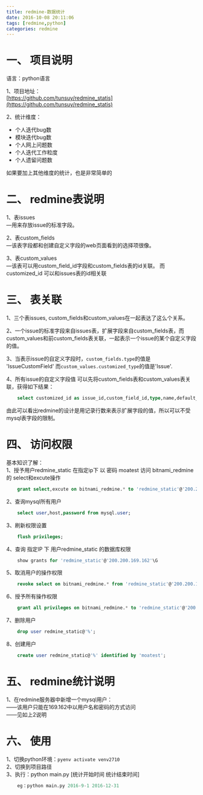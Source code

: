 ```yaml
---
title: redmine-数据统计
date: 2016-10-08 20:11:06
tags: [redmine,python]
categories: redmine
---
```


# 一、 项目说明
语言：python语言

1、项目地址：  
[https://github.com/tunsuy/redmine_statis](https://github.com/tunsuy/redmine_statis)

2、统计维度：  
* 个人迭代bug数
* 模块迭代bug数
* 个人网上问题数
* 个人迭代工作粒度
* 个人遗留问题数

如果要加上其他维度的统计，也是非常简单的

<!-- more -->

# 二、 redmine表说明
1、表issues  
—用来存放issue的标准字段。

2、表custom_fields  
—该表字段都和创建自定义字段的web页面看到的选择项很像。

3、表custom_values  
—该表可以用custom_field_id字段和custom_fields表的id关联。 而customized_id 可以和issues表的id相关联

# 三、 表关联
1、三个表issues, custom_fields和custom_values在一起表达了这么个关系。

2、一个issue的标准字段来自issues表，扩展字段来自custom_fields表，而custom_values和前custom_fields表关联，一起表示一个issue的某个自定义字段的值。

3、当表示issue的自定义字段时，`custom_fields.type`的值是 'IssueCustomField' 而`custom_values.customized_type`的值是'Issue'.

4、所有issue的自定义字段值
可以先将custom_fields表和custom_values表关联，获得如下结果：
```sql
    select customized_id as issue_id,custom_field_id,type,name,default_value,value from custom_fields a inner join custom_values b on a.id =b.custom_field_id and a.type = 'IssueCustomField' and b.customized_type='Issue' limit 2;
```
由此可以看出redmine的设计是用记录行数来表示扩展字段的值，所以可以不受mysql表字段的限制。

# 四、 访问权限
基本知识了解：  
1、授予用户redmine_static 在指定ip下 以 密码 moatest 访问 bitnami_redmine 的 select和excute操作
```sql
    grant select,excute on bitnami_redmine.* to 'redmine_static'@'200.200.169.162' identified by 'moatest'
```
2、查询mysql所有用户
```sql
    select user,host,password from mysql.user;
```
3、刷新权限设置
```sql
    flush privileges;
```
4、查询 指定IP 下 用户redmine_static 的数据库权限
```sql
    show grants for 'redmine_static'@'200.200.169.162'\G
```
5、取消用户的操作权限
```sql
    revoke select on bitnami_redmine.* from 'redmine_static'@'200.200.169.162' identified by 'moatest';
```
6、授予所有操作权限
```sql
    grant all privileges on bitnami_redmine.* to 'redmine_static'@'200.200.169.162' identified by 'moatest';
```
7、删除用户
```sql
    drop user redmine_static@'%';
```
8、创建用户
```sql
    create user redmine_static@'%' identified by 'moatest';
```

# 五、 redmine统计说明
1、在redmine服务器中新增一个mysql用户：  
——该用户只能在169.162中以用户名和密码的方式访问  
——见如上2说明  

# 六、 使用
1、切换python环境：`pyenv activate venv2710`  
2、切换到项目路径  
3、执行：python main.py [统计开始时间 统计结束时间]
```python
    eg：python main.py 2016-9-1 2016-12-31
```
